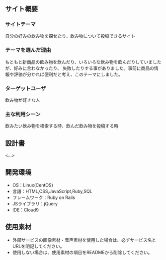 # <beverage>

## サイト概要
### サイトテーマ
自分の好みの飲み物を探せたり、飲み物について投稿できるサイト

### テーマを選んだ理由
もともと新商品の飲み物を飲んだり、いろいろな飲み物を飲んだりしていましたが、好みに合わなかったり、
失敗したりする事がありました。事前に商品の情報や評価が分かれば便利だと考え、このテーマにしました。
### ターゲットユーザ
飲み物が好きな人

### 主な利用シーン
飲みたい飲み物を検索する時、飲んだ飲み物を投稿する時

## 設計書
<...>

## 開発環境
- OS：Linux(CentOS)
- 言語：HTML,CSS,JavaScript,Ruby,SQL
- フレームワーク：Ruby on Rails
- JSライブラリ：jQuery
- IDE：Cloud9

## 使用素材
- 外部サービスの画像素材・音声素材を使用した場合は、必ずサービス名とURLを明記してください。
- 使用しない場合は、使用素材の項目をREADMEから削除してください。